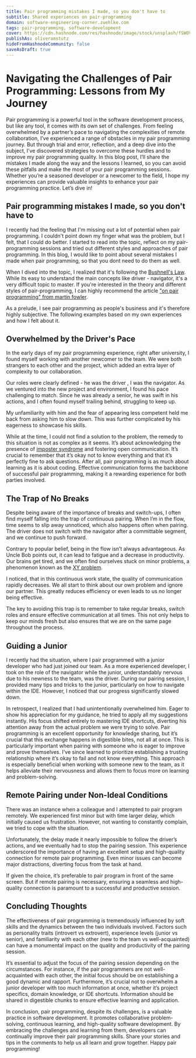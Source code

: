 ```yaml
---
title: Pair programming mistakes I made, so you don't have to
subtitle: Shared experiences on pair-programming
domain: software-engineering-corner.zuehlke.com
tags: pair-programming, software-development
cover: https://cdn.hashnode.com/res/hashnode/image/stock/unsplash/fSWOVc3e06w/upload/b8bb957592200affccfa861c7e85d67c.jpeg?w=1600&h=840&fit=crop&crop=entropy&auto=compress,format&format=webp
publishAs: oliveramstutz
hideFromHashnodeCommunity: false
saveAsDraft: true
---
```



# Navigating the Challenges of Pair Programming: Lessons from My Journey

Pair programming is a powerful tool in the software development process, but like any tool, it comes with its own set of challenges. 
From feeling overwhelmed by a partner’s pace to navigating the complexities of remote collaboration, I’ve experienced a range of obstacles in my pair programming journey. 
But through trial and error, reflection, and a deep dive into the subject, I’ve discovered strategies to overcome these hurdles and to improve my pair programming quality. 
In this blog post, I’ll share the mistakes I made along the way and the lessons I learned, so you can avoid these pitfalls and make the most of your pair programming sessions. 
Whether you’re a seasoned developer or a newcomer to the field, I hope my experiences can provide valuable insights to enhance your pair programming practice. 
Let’s dive in!


## Pair programming mistakes I made, so you don't have to
I recently had the feeling that I'm missing out a lot of potential when pair programming.
I couldn't point down my finger what was the problem, but I felt, that I could do better.
I started to read into the topic, reflect on my pair-programming sessions and tried out different styles and approaches of pair programming.
In this blog, I would like to point about several mistakes I made when pair programming, so that you dont need to do them as well.

When I dived into the topic, I realized that it's following the [Bushnell's Law](https://en.wikipedia.org/wiki/Bushnell%27s_Law).
While its easy to understand the main concepts like driver - navigator, it's a very difficult topic to master.
If you're interested in the theory and different styles of pair-programming, I can highly recommend the article ["on pair programming" from martin fowler](https://martinfowler.com/articles/on-pair-programming.html). 

As a prelude, I see pair programming as people's business and it's therefore highly subjective.
The following examples based on my own experiences and how I felt about it. 


## Overwhelmed by the Driver's Pace
In the early days of my pair programming experience, right after university, I found myself working with another newcomer to the team.
We were both strangers to each other and the project, which added an extra layer of complexity to our collaboration.

Our roles were clearly defined - he was the driver , I was the navigator.
As we ventured into the new project and environment, I found his pace challenging to match.
Since he was already a senior, he was swift in his actions, and I often found myself trailing behind, struggling to keep up.

My unfamiliarity with him and the fear of appearing less competent held me back from asking him to slow down.
This was further complicated by his eagerness to showcase his skills.

While at the time, I could not find a solution to the problem, the remedy to this situation is not as complex as it seems.
It’s about acknowledging the presence of [imposter syndrome](https://en.wikipedia.org/wiki/Impostor_syndrome) and fostering open communication.
It’s crucial to remember that it’s okay not to know everything and that it’s perfectly fine to ask questions.
After all, pair programming is as much about learning as it is about coding.
Effective communication forms the backbone of successful pair programming, making it a rewarding experience for both parties involved.

## The Trap of No Breaks
Despite being aware of the importance of breaks and switch-ups, I often find myself falling into the trap of continuous pairing. 
When I’m in the flow, time seems to slip away unnoticed, which also happens often when pairing.
The driver does not switch with the navigator after a committable segment, and we continue to push forward.

Contrary to popular belief, being in the flow isn’t always advantageous. 
As Uncle Bob points out, it can lead to fatigue and a decrease in productivity. 
Our brains get tired, and we often find ourselves stuck on minor problems, a phenomenon known as the [XY problem](https://en.wikipedia.org/wiki/XY_problem).

I noticed, that in this continuous work state, the quality of communication rapidly decreases.
We all start to think about our own problem and ignore our partner. 
This greatly reduces efficiency or even leads to us no longer being effective.

The key to avoiding this trap is to remember to take regular breaks, switch roles and ensure effective communication at all times. 
This not only helps to keep our minds fresh but also ensures that we are on the same page throughout the process.

## Guiding a Junior
I recently had the situation, where I pair programmed with a junior developer who had just joined our team.
As a more experienced developer, I took on the role of the navigator while the junior, understandably nervous due to his newness to the team, was the driver.
During our pairing session, I provided many tips and tricks to the junior, particularly on how to navigate within the IDE.
However, I noticed that our progress significantly slowed down.

In retrospect, I realized that I had unintentionally overwhelmed him. 
Eager to show his appreciation for my guidance, he tried to apply all my suggestions instantly. 
His focus shifted entirely to mastering IDE shortcuts, diverting his attention away from the actual problem we were trying to solve.
Pair programming is an excellent opportunity for knowledge sharing, but it’s crucial that this exchange happens in digestible bites, not all at once. 
This is particularly important when pairing with someone who is eager to improve and prove themselves.
I’ve since learned to prioritize establishing a trusting relationship where it’s okay to fail and not know everything.
This approach is especially beneficial when working with someone new to the team, as it helps alleviate their nervousness and allows them to focus more on learning and problem-solving.


## Remote Pairing under Non-Ideal Conditions
There was an instance when a colleague and I attempted to pair program remotely. 
We experienced first minor but with time larger delay, which initially caused us frustration. 
However, not wanting to constantly complain, we tried to cope with the situation.

Unfortunately, the delay made it nearly impossible to follow the driver’s actions, and we eventually had to stop the pairing session. 
This experience underscored the importance of having an excellent setup and high-quality connection for remote pair programming. 
Even minor issues can become major distractions, diverting focus from the task at hand.

If given the choice, it’s preferable to pair program in front of the same screen. 
But if remote pairing is necessary, ensuring a seamless and high-quality connection is paramount to a successful and productive session.


## Concluding Thoughts
The effectiveness of pair programming is tremendously influenced by soft skills and the dynamics between the two individuals involved. 
Factors such as personality traits (introvert vs extrovert), experience levels (junior vs senior), and familiarity with 
each other (new to the team vs well-acquainted) can have a monumental impact on the quality and productivity of the pairing session.

It’s essential to adjust the focus of the pairing session depending on the circumstances. 
For instance, if the pair programmers are not well-acquainted with each other, the initial focus should be on establishing a good dynamic and rapport.
Furthermore, it’s crucial not to overwhelm a junior developer with too much information at once, whether it’s project specifics, domain knowledge, or IDE shortcuts. 
Information should be shared in digestible chunks to ensure effective learning and application.

In conclusion, pair programming, despite its challenges, is a valuable practice in software development. 
It promotes collaborative problem-solving, continuous learning, and high-quality software development. 
By embracing the challenges and learning from them, developers can continually improve their pair programming skills.
Share your stories and tips in the comments to help us all learn and grow together.
Happy pair programming!